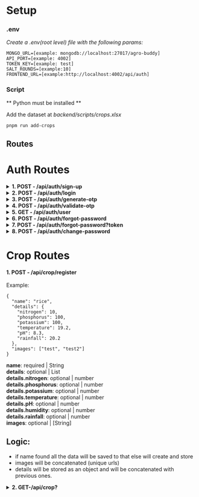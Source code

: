 # Setup

### .env

_Create a .env(root level) file with the following params:_

    MONGO_URL=[example: mongodb://localhost:27017/agro-buddy]
    API_PORT=[example: 4002]
    TOKEN_KEY=[example: test]
    SALT_ROUNDS=[example:10]
    FRONTEND_URL=[example:http://localhost:4002/api/auth]

### Script

** Python must be installed **

Add the dataset at _backend/scripts/crops.xlsx_

```
pnpm run add-crops
```

## Routes

# Auth Routes

<details>
<summary> <b> 1. POST - /api/auth/sign-up </b> </summary>

<br>
Example:

```
{
  "firstName": "John",
  "lastName": "Doe",
  "email": "johndoe@example.com",
  "password": "buar13@iep",
  "role": "USER"
}
```

**firstName**: required | String <br>
**lastName**: required | String <br>
**email**: required | String <br>
**password**: required | String <br>
**role**: required | String <br>

<h2>Logic:</h2>

- if email and password are valid then data will be saved
- password will be hashed before being saved
- otp will be sent for verification ot the provided email automatically
<br>
</details>

<details>
<summary><b>2. POST - /api/auth/login </b></summary>

<br>
Example:

```
{
  "email": "johndoe@example.com",
  "password": "buar13@iep"
}
```

**email**: required | String <br>
**password**: required | String <br>

<h2>Logic:</h2>

- if email and password are valid and correct data will be retrieved
- otp will be sent for verification if email is not verified
<br>
</details>

<details>
<summary><b>3. POST - /api/auth/generate-otp</b></summary>
<br>
Example:

```
{
  "email": "johndoe@example.com"
}
```

**email**: required | String <br>

<h2>Logic:</h2>

- create an otp with email and sent through mail
<br>
</details>

<details>
<summary><b>4. POST - /api/auth/validate-otp</b></summary>
<br>
Example:

```
{
  "email": "johndoe@example.com",
  "otp": "yVNrv7"
}
```

**email**: required | String <br>

<h2>Logic:</h2>

- create an otp with email and sent through mail
<br>
</details>

<details>
<summary><b>5. GET - /api/auth/user </b></summary>
<br>
Example:

```
http://localhost:4002/api/auth/user
```

<h2>Headers:</h2> 'authorization'
<br>
</details>

<details>
<summary><b>6. POST - /api/auth/forgot-password</b></summary>
<br>
Example:

```
{
  "email": "johndoe@example.com"
}
```

**email**: required | String <br>

<br>
</details>

<details>
<summary><b>7. POST - /api/auth/forgot-password?token</b></summary>
<br>
Example:

- URL: http://localhost:8080/api/auth/forgot-password?token="123"

```
{
  "email": "johndoe@example.com",
  "newPassword": "testpassword"
}
```

**email**: required | String <br>
**newPassword**: required | String <br>

<br>
</details>

<details>
<summary><b>8. POST - /api/auth/change-password </b></summary>
<br>
Example:

```
{
  "oldPassword": "oldPassword",
  "newPassword": "newPassword"
}
```

**oldPassword**: required | String <br>
**newPassword**: required | String <br>

<h2>Headers:</h2> 'authorization'
<br>
</details>

# Crop Routes

<detials>
<summary><b>1. POST - /api/crop/register</b></summary>
<br>
Example:

```
{
  "name": "rice",
  "details": {
    "nitrogen": 10,
    "phosphorus": 100,
    "potassium": 100,
    "temperature": 19.2,
    "pH": 8.3,
    "rainfall": 20.2
  },
  "images": ["test", "test2"]
}
```

**name**: required | String <br>
**details**: optional | List <br>
**details.nitrogen**: optional | number <br>
**details.phosphorus**: optional | number <br>
**details.potassium**: optional | number <br>
**details.temperature**: optional | number <br>
**details.pH**: optional | number <br>
**details.humidity**: optional | number <br>
**details.rainfall**: optional | number <br>
**images**: optional | [String] <br>

<h2>Logic:</h2>

- if name found all the data will be saved to that else will create and store
- images will be concatenated (unique urls)
- details will be stored as an object and will be concatenated with previous ones.
  <br></details>

<details>
<summary><b>2. GET-/api/crop?<quries></b></summary>
<br>
Example:

```
http://localhost:4002/api/crop?nitrogen=10
```

- Queries \*
<br>
**name**: optional | String <br>
**nitrogen**: optional | number <br>
**fromNitrogenLevel**: optional | number <br>
**toNitrogenLevel**: optional | number <br>
**phosphorus**: optional | number <br>
**fromPhosphorusLevel**: optional | number <br>
**toPhosphorusLevel**: optional | number <br>
**potassium**: optional | number <br>
**fromPotassiumLevel**: optional | number <br>
**toPotassiumLevel**: optional | number <br>
**temperature**: optional | number <br>
**fromTemperatureLevel**: optional | number <br>
**toTemperatureLevel**: optional | number <br>
**humidity**: optional | number <br>
**fromHumidityLevel**: optional | number <br>
**toHumidityLevel**: optional | number <br>
**ph**: optional | number <br>
**fromPHLevel**: optional | number <br>
**toPHLevel**: optional | number <br>
**rainfall**: optional | number <br>
**fromRainfallLevel**: optional | number <br>
**toRainfallLevel**: optional | number <br>
</details>
